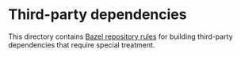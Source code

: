 # Third-party dependencies

This directory contains [Bazel repository rules](https://bazel.build/rules/repository_rules) for building third-party dependencies that require special treatment.
